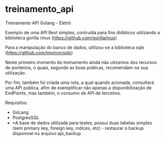 # treinamento_api
Treinamento API  Golang - Eletrô

Exemplo de uma API Rest simples, contruída para fins didáticos utilizando a biblioteca gorilla /mux (https://github.com/gorilla/mux)

Para a manipulação do banco de dados, utilizou-se a biblioteca sqlx (https://github.com/jmoiron/sqlx)

Neste primeiro momento do treinamento ainda não utizamos dos recursos de ponteiros, o quais, segundo as boas práticas, recomendam-se sua utilização.

Por fim, também foi criada uma rota, a qual quando acionada, consultará uma API pública, afim de exemplificar não apenas a disponibilização de EndPoints, mas também, o consumo de API de terceiros. 

Requisitos: 
 - GoLang
 - PostgresSQL
 - *A base de dados utilizada para testes, possui duas tabelas simples (sem primary key, foreign key, indíces, etc) - restaurar o backup disponível no arquivo api_backup
